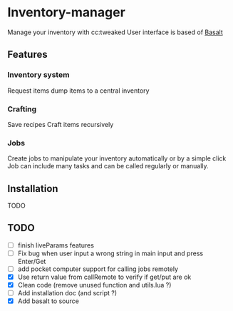 # Inventory-manager

Manage your inventory with cc:tweaked
User interface is based of [Basalt](https://basalt.madefor.cc/#/)


## Features

### Inventory system

Request items
dump items to a central inventory


### Crafting

Save recipes
Craft items recursively


### Jobs

Create jobs to manipulate your inventory automatically or by a simple click
Job can include many tasks and can be called regularly or manually.


## Installation

TODO


## TODO

- [ ] finish liveParams features
- [ ] Fix bug when user input a wrong string in main input and press Enter/Get
- [ ] add pocket computer support for calling jobs remotely
- [x] Use return value from callRemote to verify if get/put are ok
- [x] Clean code (remove unused function and utils.lua ?)
- [ ] Add installation doc (and script ?)
- [x] Add basalt to source
